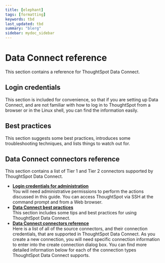 ```yaml
---
title: [elephant]
tags: [formatting]
keywords: tbd
last_updated: tbd
summary: "blerg"
sidebar: mydoc_sidebar
---
```

# Data Connect reference

This section contains a reference for ThoughtSpot Data Connect.

## Login credentials

This section is included for convenience, so that if you are setting up Data Connect, and are not familiar with how to log in to ThoughtSpot from a browser or in the Linux shell, you can find the information easily.

## Best practices

This section suggests some best practices, introduces some troubleshooting techniques, and lists things to watch out for.

## Data Connect connectors reference

This section contains a list of Tier 1 and Tier 2 connectors supported by ThoughtSpot Data Connect.

-   **[Login credentials for administration](../../../data_connect/data_connect/reference/logins.html)**  
You will need administrative permissions to perform the actions discussed in this guide. You can access ThoughtSpot via SSH at the command prompt and from a Web browser.
-   **[Data Connect best practices](../../../data_connect/data_connect/reference/data_connect_insider_tips.html)**  
This section includes some tips and best practices for using ThoughtSpot Data Connect.
-   **[Data Connect connectors reference](../../../data_connect/data_connect/reference/data_connect_connection_credentials.html)**  
Here is a list of all of the source connectors, and their connection credentials, that are supported in ThoughtSpot Data Connect. As you create a new connection, you will need specific connection information to enter into the create connection dialog box. You can find more detailed information below for each of the connection types ThoughtSpot Data Connect supports.

